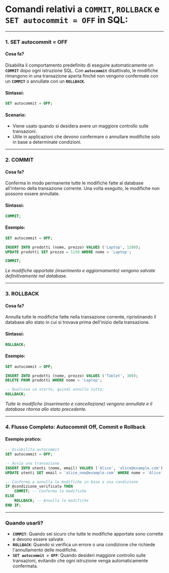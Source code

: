 # Comandi relativi a **`COMMIT`**, **`ROLLBACK`** e **`SET autocommit = OFF`** in SQL:

---

### **1. SET autocommit = OFF**

#### **Cosa fa?**

Disabilita il comportamento predefinito di eseguire automaticamente un **`COMMIT`** dopo ogni istruzione SQL. Con **`autocommit`** disattivato, le modifiche rimangono in una transazione aperta finché non vengono confermate con un **`COMMIT`** o annullate con un **`ROLLBACK`**.

#### **Sintassi:**

```sql
SET autocommit = OFF;
```

#### **Scenario:**

- Viene usato quando si desidera avere un maggiore controllo sulle transazioni.
- Utile in applicazioni che devono confermare o annullare modifiche solo in base a determinate condizioni.

---

### **2. COMMIT**

#### **Cosa fa?**

Conferma in modo permanente tutte le modifiche fatte al database all'interno della transazione corrente. Una volta eseguito, le modifiche non possono essere annullate.

#### **Sintassi:**

```sql
COMMIT;
```

#### **Esempio:**

```sql
SET autocommit = OFF;

INSERT INTO prodotti (nome, prezzo) VALUES ('Laptop', 1200);
UPDATE prodotti SET prezzo = 1150 WHERE nome = 'Laptop';

COMMIT;
```

*Le modifiche apportate (inserimento e aggiornamento) vengono salvate definitivamente nel database.*

---

### **3. ROLLBACK**

#### **Cosa fa?**

Annulla tutte le modifiche fatte nella transazione corrente, ripristinando il database allo stato in cui si trovava prima dell'inizio della transazione.

#### **Sintassi:**

```sql
ROLLBACK;
```

#### **Esempio:**

```sql
SET autocommit = OFF;

INSERT INTO prodotti (nome, prezzo) VALUES ('Tablet', 300);
DELETE FROM prodotti WHERE nome = 'Laptop';

-- Qualcosa va storto, quindi annullo tutto:
ROLLBACK;
```

*Tutte le modifiche (inserimento e cancellazione) vengono annullate e il database ritorna allo stato precedente.*

---

### **4. Flusso Completo: Autocommit Off, Commit e Rollback**

#### **Esempio pratico:**

```sql
-- Disabilita autocommit
SET autocommit = OFF;

-- Avvia una transazione
INSERT INTO utenti (nome, email) VALUES ('Alice', 'alice@example.com');
UPDATE utenti SET email = 'alice_new@example.com' WHERE nome = 'Alice';

-- Conferma o annulla le modifiche in base a una condizione
IF @condizione_verificata THEN
    COMMIT; -- Conferma le modifiche
ELSE
    ROLLBACK; -- Annulla le modifiche
END IF;
```

---

### **Quando usarli?**

- **`COMMIT`**: Quando sei sicuro che tutte le modifiche apportate sono corrette e devono essere salvate.
- **`ROLLBACK`**: Quando si verifica un errore o una condizione che richiede l'annullamento delle modifiche.
- **`SET autocommit = OFF`**: Quando desideri maggiore controllo sulle transazioni, evitando che ogni istruzione venga automaticamente confermata.

